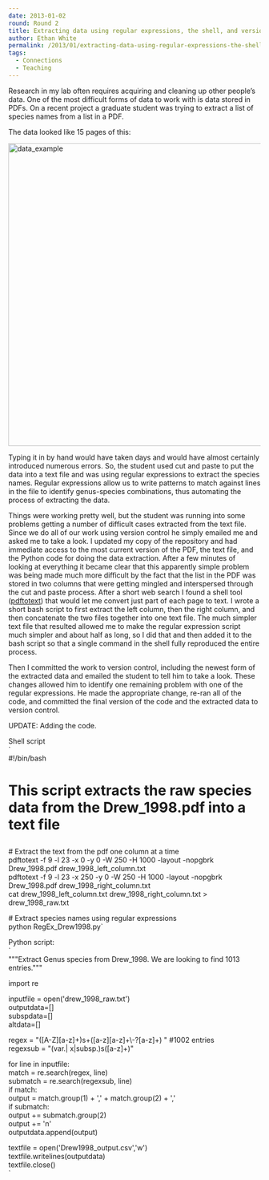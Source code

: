 ```yaml
---
date: 2013-01-02
round: Round 2
title: Extracting data using regular expressions, the shell, and version control
author: Ethan White
permalink: /2013/01/extracting-data-using-regular-expressions-the-shell-and-version-control/
tags:
  - Connections
  - Teaching
---
```

Research in my lab often requires acquiring and cleaning up other people&#8217;s data. One of the most difficult forms of data to work with is data stored in PDFs. On a recent project a graduate student was trying to extract a list of species names from a list in a PDF.

The data looked like 15 pages of this:

<a href="http://teaching.software-carpentry.org/2013/01/02/extracting-data-using-regular-expressions-the-shell-and-version-control/data_example/" rel="attachment wp-att-1372"><img class="alignnone size-full wp-image-1372" alt="data_example" src="/training-course/uploads/2013/01/data_example.png" width="650" height="604" /></a>

Typing it in by hand would have taken days and would have almost certainly introduced numerous errors. So, the student used cut and paste to put the data into a text file and was using regular expressions to extract the species names. Regular expressions allow us to write patterns to match against lines in the file to identify genus-species combinations, thus automating the process of extracting the data.

Things were working pretty well, but the student was running into some problems getting a number of difficult cases extracted from the text file. Since we do all of our work using version control he simply emailed me and asked me to take a look. I updated my copy of the repository and had immediate access to the most current version of the PDF, the text file, and the Python code for doing the data extraction. After a few minutes of looking at everything it became clear that this apparently simple problem was being made much more difficult by the fact that the list in the PDF was stored in two columns that were getting mingled and interspersed through the cut and paste process. After a short web search I found a shell tool ([pdftotext][1]) that would let me convert just part of each page to text. I wrote a short bash script to first extract the left column, then the right column, and then concatenate the two files together into one text file. The much simpler text file that resulted allowed me to make the regular expression script much simpler and about half as long, so I did that and then added it to the bash script so that a single command in the shell fully reproduced the entire process.

Then I committed the work to version control, including the newest form of the extracted data and emailed the student to tell him to take a look. These changes allowed him to identify one remaining problem with one of the regular expressions. He made the appropriate change, re-ran all of the code, and committed the final version of the code and the extracted data to version control.

UPDATE: Adding the code.

Shell script  
`<br />
#!/bin/bash<br />
# This script extracts the raw species data from the Drew_1998.pdf into a text file</p>
<p># Extract the text from the pdf one column at a time<br />
pdftotext -f 9 -l 23 -x 0 -y 0 -W 250 -H 1000 -layout -nopgbrk Drew_1998.pdf drew_1998_left_column.txt<br />
pdftotext -f 9 -l 23 -x 250 -y 0 -W 250 -H 1000 -layout -nopgbrk Drew_1998.pdf drew_1998_right_column.txt<br />
cat drew_1998_left_column.txt drew_1998_right_column.txt > drew_1998_raw.txt</p>
<p># Extract species names using regular expressions<br />
python RegEx_Drew1998.py`

Python script:  
`<br />
"""Extract Genus species from Drew_1998. We are looking to find 1013 entries."""</p>
<p>import re</p>
<p>inputfile = open('drew_1998_raw.txt')<br />
outputdata=[]<br />
subspdata=[]<br />
altdata=[]</p>
<p>regex = "([A-Z][a-z]+)s+([a-z][a-z]+\-?[a-z]+) " #1002 entries<br />
regexsub = "(var.| x|subsp.)s([a-z]+)"</p>
<p>for line in inputfile:<br />
    match = re.search(regex, line)<br />
    submatch = re.search(regexsub, line)<br />
    if match:<br />
        output = match.group(1) + ',' + match.group(2) + ','<br />
        if submatch:<br />
            output += submatch.group(2)<br />
        output += 'n'<br />
        outputdata.append(output)</p>
<p>textfile = open('Drew1998_output.csv','w')<br />
textfile.writelines(outputdata)<br />
textfile.close()<br />
`

 [1]: http://linux.die.net/man/1/pdftotext
